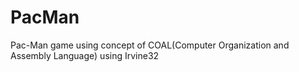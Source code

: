 # PacMan
Pac-Man game using concept of COAL(Computer Organization and Assembly Language) using Irvine32 
